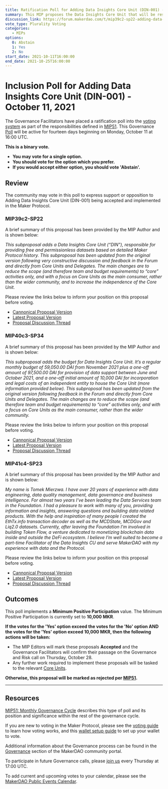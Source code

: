 ```yaml
---
title: Ratification Poll for Adding Data Insights Core Unit (DIN-001) - October 11, 2021
summary: This MIP proposes the Data Insights Core Unit that will be responsible for providing free and permissionless datasets based on detailed Maker Protocol history.
discussion_link: https://forum.makerdao.com/t/mip39c2-sp22-adding-data-insights-core-unit-din-001/10208
vote_type: Plurality Voting
categories:
   - MIPs
options:
   0: Abstain
   1: Yes
   2: No
start_date: 2021-10-11T16:00:00
end_date: 2021-10-25T16:00:00
---
```

# Inclusion Poll for Adding Data Insights Core Unit (DIN-001) - October 11, 2021

The Governance Facilitators have placed a ratification poll into the [voting system](https://vote.makerdao.com/polling) as part of the responsibilities defined in [MIP51](https://mips.makerdao.com/mips/details/MIP51). This Governance [Poll](https://community-development.makerdao.com/en/learn/governance/on-chain-gov) will be active for fourteen days beginning on Monday, October 11 at 16:00 UTC.

**This is a binary vote.** 
- **You may vote for a single option.** 
- **You should vote for the option which you prefer.**
- **If you would accept either option, you should vote 'Abstain'.**

## Review

The community may vote in this poll to express support or opposition to Adding Data Insights Core Unit (DIN-001) being accepted and implemented in the Maker Protocol.

### MIP39c2-SP22

A brief summary of this proposal has been provided by the MIP Author and is shown below:

*This subproposal adds a Data Insights Core Unit (“DIN”), responsible for providing free and permissionless datasets based on detailed Maker Protocol history.
 This subproposal has been updated from the original version following very constructive discussion and feedback in the Forum and directly from Core Units and Delegates. The main changes are to reduce the scope (and therefore team and budget requirements) to “core” activities only, and with a focus on Core Units as the main consumer, rather than the wider community, and to increase the independence of the Core Unit.*

Please review the links below to inform your position on this proposal before voting.
* [Cannonical Proposal Version](https://github.com/makerdao/mips/blob/3fbfda3cf6326fd0f77cf670f7c0b0cd2dc522b2/MIP39/MIP39c2-Subproposals/MIP39c2-SP22.md)
* [Latest Proposal Version](https://mips.makerdao.com/mips/details/MIP39c2SP22)
* [Proposal Discussion Thread](https://forum.makerdao.com/t/mip39c2-sp22-adding-data-insights-core-unit-din-001/10208)

### MIP40c3-SP34

A brief summary of this proposal has been provided by the MIP Author and is shown below:

*This subproposal adds the budget for Data Insights Core Unit. It’s a regular monthly budget of 59,050.00 DAI from November 2021 plus a one-off amount of 97,500.00 DAI for provision of data support between June and October 2021, and a one-off initial amount of 10,000 DAI for incorporation and legal costs of an independent entity to house the Core Unit (more information provided below).
 This subproposal has been updated from the original version following feedback in the Forum and directly from Core Units and Delegates. The main changes are to reduce the scope (and therefore team and budget requirements) to “core” activities only, and with a focus on Core Units as the main consumer, rather than the wider community.*

Please review the links below to inform your position on this proposal before voting.
* [Cannonical Proposal Version](https://github.com/makerdao/mips/blob/3fbfda3cf6326fd0f77cf670f7c0b0cd2dc522b2/MIP40/MIP40c3-Subproposals/MIP40c3-SP34.md)
* [Latest Proposal Version](https://mips.makerdao.com/mips/details/MIP40c3SP34)
* [Proposal Discussion Thread](https://forum.makerdao.com/t/mip40c3-sp34-add-data-insights-core-unit-budget-din-001/10210)

### MIP41c4-SP23

A brief summary of this proposal has been provided by the MIP Author and is shown below:

*My name is Tomek Mierzwa.
 I have over 20 years of experience with data engineering, data quality management, data governance and business intelligence.
 For almost two years I’ve been leading the Data Services team in the Foundation. I had a pleasure to work with many of you, providing information and insights, answering questions and building data related products. With the help and inspiration of many people I created the EthTx.info transaction decoder as well as the MCDState, MCDGov and Liq2.0 datasets.
 Currently, after leaving the Foundation I’m involved in building Token Flow, a venture dedicated to monetizing blockchain data inside and outside the DeFi ecosystem. I believe I’m well suited to become a part-time Facilitator of the Data Insights CU and serve MakerDAO with my experience with data and the Protocol.*

Please review the links below to inform your position on this proposal before voting.
* [Cannonical Proposal Version](https://github.com/makerdao/mips/blob/3fbfda3cf6326fd0f77cf670f7c0b0cd2dc522b2/MIP41/MIP41c4-Subproposals/MIP41c4-SP23.md)
* [Latest Proposal Version](https://mips.makerdao.com/mips/details/MIP41c4SP23)
* [Proposal Discussion Thread](https://forum.makerdao.com/t/mip41c4-sp23-facilitator-onboarding-for-data-insights-cu-din-001/10211)

## Outcomes

This poll implements a **Minimum Positive Participation** value. The Minimum Positive Participation is currently set to **10,000 MKR**.

**If the votes for the 'Yes' option exceed the votes for the 'No' option AND the votes for the 'Yes' option exceed 10,000 MKR, then the following actions will be taken:**
* The MIP Editors will mark these proposals **Accepted** and the Governance Facilitators will confirm their passage on the Governance and Risk call on Thursday, October 28. 
* Any further work required to implement these proposals will be tasked to the relevant [Core Units](https://mips.makerdao.com/mips/details/MIP38#mip38c2-core-unit-state).

**Otherwise, this proposal will be marked as rejected per [MIP51](https://mips.makerdao.com/mips/details/MIP51#mip51c2-ratification-poll).**

---

## Resources

[MIP51: Monthly Governance Cycle](https://mips.makerdao.com/mips/details/MIP51) describes this type of poll and its position and significance within the rest of the governance cycle.

If you are new to voting in the Maker Protocol, please see the [voting guide](https://community-development.makerdao.com/en/learn/governance/how-voting-works/) to learn how voting works, and this [wallet setup guide](https://community-development.makerdao.com/en/learn/governance/voting-setup/) to set up your wallet to vote.

Additional information about the Governance process can be found in the [Governance](https://community-development.makerdao.com/en/learn/governance) section of the MakerDAO community portal.

To participate in future Governance calls, please [join us](https://github.com/makerdao/community/tree/master/governance/governance-and-risk-meetings) every Thursday at 17:00 UTC.

To add current and upcoming votes to your calendar, please see the [MakerDAO Public Events Calendar](https://calendar.google.com/calendar/embed?src=makerdao.com_3efhm2ghipksegl009ktniomdk%40group.calendar.google.com&ctz=UTC&mode=week&showCalendars=0&showPrint=0).
